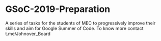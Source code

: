 # GSoC-2019-Preparation
A series of tasks for the students of MEC to progressively improve their skills and aim for Google Summer of Code. To know more contact t.me/Johnover_Board
